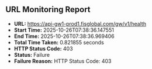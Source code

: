 ## URL Monitoring Report

- **URL:** https://api-gw1-prod1.fisglobal.com/gw/v1/health
- **Start Time:** 2025-10-26T07:38:36.147551
- **End Time:** 2025-10-26T07:38:36.969406
- **Total Time Taken:** 0.821855 seconds
- **HTTP Status Code:** 403
- **Status:** Failure
- **Failure Reason:** HTTP Status Code: 403
